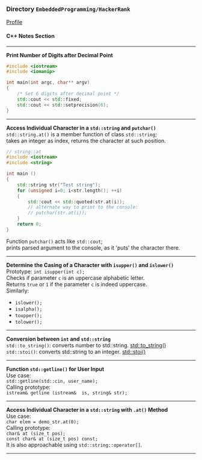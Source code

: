 ### Directory `EmbeddedProgramming/HackerRank`

[Profile](https://www.hackerrank.com/XuhuaHuang?hr_r=1)

#### C++ Notes Section

---

**Print Number of Digits after Decimal Point**
```C++
#include <iostream>
#include <iomanip>

int main(int argc, char** argv)
{
    /* Set 6 digits after decimal point */
    std::cout << std::fixed;
    std::cout << std::setprecision(6); 
}
```

---

**Access Individual Character in a `std::string` and `putchar()`**  
`std::string.at()` is a member function of class `std::string`;  
takes an integer as index, returns the character at such position.  
```C++
// string::at
#include <iostream>
#include <string>

int main ()
{
    std::string str("Test string");
    for (unsigned i=0; i<str.length(); ++i)
    {
        std::cout << std::quoted(str.at(i));
        // alternate way to print to the console:
        // putchar(str.at(i));
    }
    return 0;
}
```

Function `putchar()` acts like `std::cout`;  
prints parsed argument to the console, as it 'puts' the character there.

---

**Determine the Casing of a Character with `isupper()` and `islower()`**  
Prototype: `int isupper(int c);`  
Checks if parameter `c` is an uppercase alphabetic letter.  
Returns `true` or `1` if the parameter `c` is indeed uppercase.  
Similarly:  
* `islower();`
* `isalpha();`
* `toupper();`
* `tolower();`

---

**Conversion between `int` and `std::string`**  
`std::to_string()`: converts number to std::string. [std::to_string()](https://en.cppreference.com/w/cpp/string/basic_string/to_string)  
`std::stoi()`: converts std::string to an integer. [std::stoi()](https://www.cplusplus.com/reference/string/stoi/)

---

**Function `std::getline()` for User Input**  
Use case:  
`std::getline(std::cin, user_name);`  
Calling prototype:  
`istream& getline (istream&  is, string& str);`

---

**Access Individual Character in a `std::string` with `.at()` Method**  
Use case:  
`char elem = demo_str.at(0);`  
Calling prototype:  
`char& at (size_t pos);`  
`const char& at (size_t pos) const;`  
It is also approachable using `std::string::operator[]`.

---